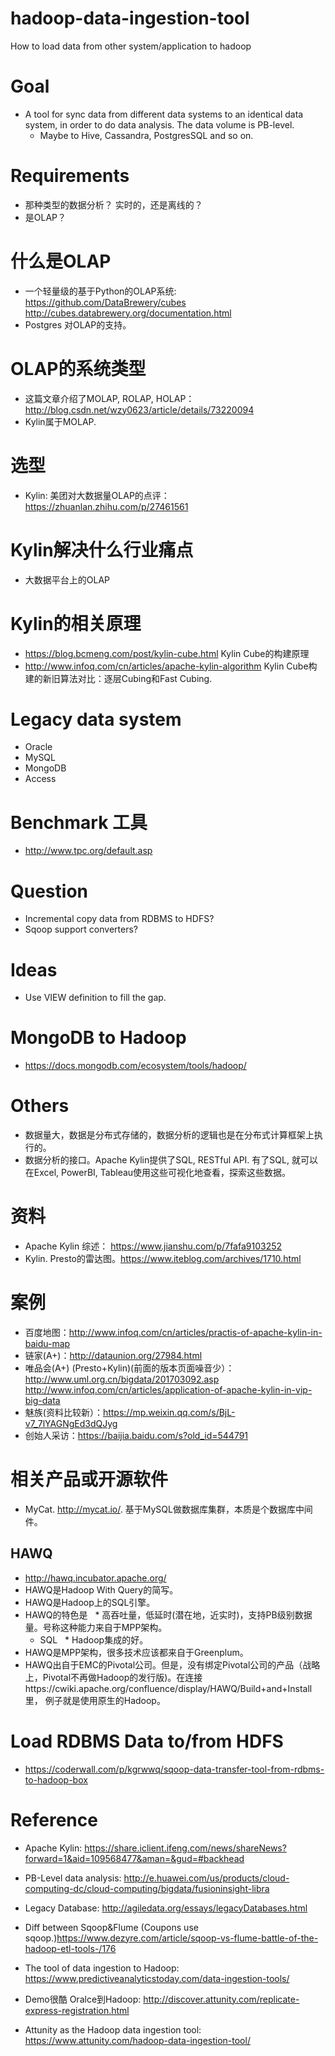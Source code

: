 # hadoop-data-ingestion-tool
How to load data from other system/application to hadoop


# Goal
* A tool for sync data from different data systems to an identical data system, in order to do data analysis. The data volume is PB-level.
    * Maybe to Hive, Cassandra, PostgresSQL and so on. 

# Requirements
* 那种类型的数据分析？ 实时的，还是离线的？
* 是OLAP？


# 什么是OLAP
* 一个轻量级的基于Python的OLAP系统: https://github.com/DataBrewery/cubes http://cubes.databrewery.org/documentation.html
* Postgres 对OLAP的支持。

# OLAP的系统类型
* 这篇文章介绍了MOLAP, ROLAP, HOLAP： http://blog.csdn.net/wzy0623/article/details/73220094 
* Kylin属于MOLAP.

# 选型
* Kylin: 美团对大数据量OLAP的点评： https://zhuanlan.zhihu.com/p/27461561

# Kylin解决什么行业痛点
* 大数据平台上的OLAP

# Kylin的相关原理
* https://blog.bcmeng.com/post/kylin-cube.html Kylin Cube的构建原理
* http://www.infoq.com/cn/articles/apache-kylin-algorithm Kylin Cube构建的新旧算法对比：逐层Cubing和Fast Cubing.


# Legacy data system
* Oracle
* MySQL
* MongoDB
* Access

# Benchmark 工具
* http://www.tpc.org/default.asp

# Question
* Incremental copy data from RDBMS to HDFS?
* Sqoop support converters?

# Ideas
* Use VIEW definition to fill the gap.

# MongoDB to Hadoop
* https://docs.mongodb.com/ecosystem/tools/hadoop/

# Others
* 数据量大，数据是分布式存储的，数据分析的逻辑也是在分布式计算框架上执行的。
* 数据分析的接口。Apache Kylin提供了SQL, RESTful API. 有了SQL, 就可以在Excel, PowerBI, Tableau使用这些可视化地查看，探索这些数据。

# 资料
* Apache Kylin 综述： https://www.jianshu.com/p/7fafa9103252
* Kylin. Presto的雷达图。https://www.iteblog.com/archives/1710.html

# 案例
* 百度地图：http://www.infoq.com/cn/articles/practis-of-apache-kylin-in-baidu-map
* 链家(A+)：http://dataunion.org/27984.html
* 唯品会(A+) (Presto+Kylin)(前面的版本页面噪音少）：http://www.uml.org.cn/bigdata/201703092.asp http://www.infoq.com/cn/articles/application-of-apache-kylin-in-vip-big-data 
* 魅族(资料比较新）：https://mp.weixin.qq.com/s/BjL-v7_7lYAGNgEd3dQJyg
* 创始人采访：https://baijia.baidu.com/s?old_id=544791

# 相关产品或开源软件
* MyCat. http://mycat.io/. 基于MySQL做数据库集群，本质是个数据库中间件。

## HAWQ
* http://hawq.incubator.apache.org/
* HAWQ是Hadoop With Query的简写。
* HAWQ是Hadoop上的SQL引擎。
* HAWQ的特色是
   * 高吞吐量，低延时(潜在地，近实时)，支持PB级别数据量。号称这种能力来自于MPP架构。
   * SQL
   * Hadoop集成的好。
* HAWQ是MPP架构，很多技术应该都来自于Greenplum。
* HAWQ出自于EMC的Pivotal公司。但是，没有绑定Pivotal公司的产品（战略上，Pivotal不再做Hadoop的发行版)。在连接https://cwiki.apache.org/confluence/display/HAWQ/Build+and+Install里， 例子就是使用原生的Hadoop。

# Load RDBMS Data to/from HDFS
* https://coderwall.com/p/kgrwwq/sqoop-data-transfer-tool-from-rdbms-to-hadoop-box

# Reference
* Apache Kylin: https://share.iclient.ifeng.com/news/shareNews?forward=1&aid=109568477&aman=&gud=#backhead

* PB-Level data analysis:   http://e.huawei.com/us/products/cloud-computing-dc/cloud-computing/bigdata/fusioninsight-libra

* Legacy Database: http://agiledata.org/essays/legacyDatabases.html
* Diff between Sqoop&Flume (Coupons use sqoop.)https://www.dezyre.com/article/sqoop-vs-flume-battle-of-the-hadoop-etl-tools-/176
* The tool of data ingestion to Hadoop: https://www.predictiveanalyticstoday.com/data-ingestion-tools/
* Demo很酷 Oralce到Hadoop: http://discover.attunity.com/replicate-express-registration.html
* Attunity as the Hadoop data ingestion tool: https://www.attunity.com/hadoop-data-ingestion-tool/ 

